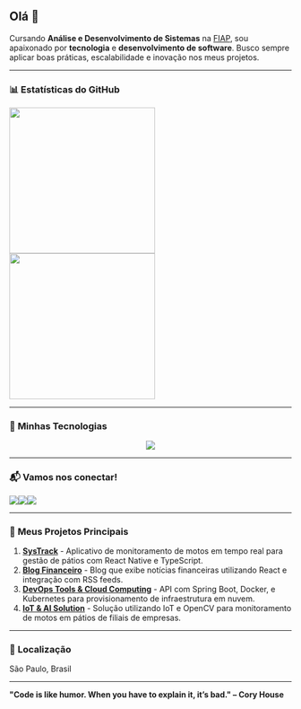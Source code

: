 ## Olá 👋

Cursando **Análise e Desenvolvimento de Sistemas** na [FIAP](https://www.fiap.com.br/), sou apaixonado por **tecnologia** e **desenvolvimento de software**. Busco sempre aplicar boas práticas, escalabilidade e inovação nos meus projetos.

---

### 📊 **Estatísticas do GitHub**

<div>
  <img height="260em" src="https://github-readme-stats.vercel.app/api?username=David-rapeckman&theme=tokyonight&show_icons=true&count_private=true">
  <img height="260em" src="https://github-readme-stats.vercel.app/api/top-langs/?username=David-rapeckman&theme=tokyonight&langs_count=8&layout=compact">
</div>

---

### 🚀 **Minhas Tecnologias**

<p align="center">
  <a href="https://skillicons.dev">
    <img src="https://skillicons.dev/icons?i=react,typescript,python,java,spring,docker,postgres,mongodb,graphql,html,css,tailwind" />
  </a>
</p>

---

### 📬 **Vamos nos conectar!**

<div style="display: flex;">
  <a href="https://www.linkedin.com/in/davidrapeckman/" target="_blank"><img src="https://img.shields.io/badge/LinkedIn-0077B5?style=for-the-badge&logo=linkedin&logoColor=white" /></a>
  <a href="mailto:rapeckmandavid@gmail.com" target="_blank"><img src="https://img.shields.io/badge/Gmail-D14836?style=for-the-badge&logo=gmail&logoColor=white" /></a>
  <a href="https://github.com/David-rapeckman" target="_blank"><img src="https://img.shields.io/badge/GitHub-181717?style=for-the-badge&logo=github&logoColor=white" /></a>
</div>

---

### 🔧 **Meus Projetos Principais**

1. **[SysTrack](https://github.com/David-rapeckman/SysTrack)** - Aplicativo de monitoramento de motos em tempo real para gestão de pátios com React Native e TypeScript.
2. **[Blog Financeiro](https://github.com/David-rapeckman/financial-blog)** - Blog que exibe notícias financeiras utilizando React e integração com RSS feeds.
3. **[DevOps Tools & Cloud Computing](https://github.com/David-rapeckman/devops-cloud-computing)** - API com Spring Boot, Docker, e Kubernetes para provisionamento de infraestrutura em nuvem.
4. **[IoT & AI Solution](https://github.com/David-rapeckman/iot-ai-disruptive-architectures)** - Solução utilizando IoT e OpenCV para monitoramento de motos em pátios de filiais de empresas.

---

### 📍 **Localização**

São Paulo, Brasil

---

**"Code is like humor. When you have to explain it, it’s bad." – Cory House**
